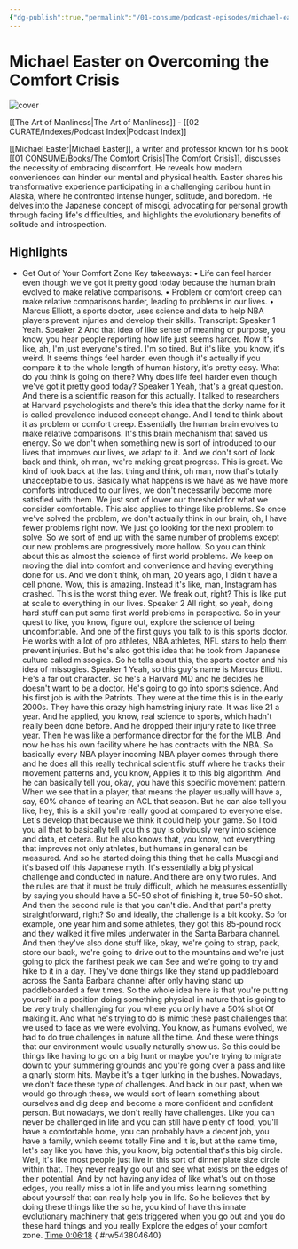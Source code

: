 ```yaml
---
{"dg-publish":true,"permalink":"/01-consume/podcast-episodes/michael-easter-on-overcoming-the-comfort-crisis/","title":"Michael Easter on Overcoming the Comfort Crisis","tags":["podcasts"]}
---
```


# Michael Easter on Overcoming the Comfort Crisis

![cover](https://images.weserv.nl/?url=https%3A%2F%2Fimage.simplecastcdn.com%2Fimages%2F5b7d8c77-15ba-4eff-a999-2e725db21db5%2F0dbb2522-c63f-4bea-bb79-1b525d40a696%2F3000x3000%2Fart-of-manliness-cover.jpg%3Faid%3Drss_feed&w=320&h=320&output=jpg)

[[The Art of Manliness\|The Art of Manliness]] - [[02 CURATE/Indexes/Podcast Index\|Podcast Index]]

[[Michael Easter\|Michael Easter]], a writer and professor known for his book [[01 CONSUME/Books/The Comfort Crisis\|The Comfort Crisis]], discusses the necessity of embracing discomfort. He reveals how modern conveniences can hinder our mental and physical health. Easter shares his transformative experience participating in a challenging caribou hunt in Alaska, where he confronted intense hunger, solitude, and boredom. He delves into the Japanese concept of misogi, advocating for personal growth through facing life's difficulties, and highlights the evolutionary benefits of solitude and introspection.

## Highlights
- Get Out of Your Comfort Zone 
  Key takeaways:
  • Life can feel harder even though we've got it pretty good today because the human brain evolved to make relative comparisons.
  • Problem or comfort creep can make relative comparisons harder, leading to problems in our lives.
  • Marcus Elliott, a sports doctor, uses science and data to help NBA players prevent injuries and develop their skills.
  Transcript:
  Speaker 1
  Yeah.
  Speaker 2
  And that idea of like sense of meaning or purpose, you know, you hear people reporting how life just seems harder. Now it's like, ah, I'm just everyone's tired. I'm so tired. But it's like, you know, it's weird. It seems things feel harder, even though it's actually if you compare it to the whole length of human history, it's pretty easy. What do you think is going on there? Why does life feel harder even though we've got it pretty good today?
  Speaker 1
  Yeah, that's a great question. And there is a scientific reason for this actually. I talked to researchers at Harvard psychologists and there's this idea that the dorky name for it is called prevalence induced concept change. And I tend to think about it as problem or comfort creep. Essentially the human brain evolves to make relative comparisons. It's this brain mechanism that saved us energy. So we don't when something new is sort of introduced to our lives that improves our lives, we adapt to it. And we don't sort of look back and think, oh man, we're making great progress. This is great. We kind of look back at the last thing and think, oh man, now that's totally unacceptable to us. Basically what happens is we have as we have more comforts introduced to our lives, we don't necessarily become more satisfied with them. We just sort of lower our threshold for what we consider comfortable. This also applies to things like problems. So once we've solved the problem, we don't actually think in our brain, oh, I have fewer problems right now. We just go looking for the next problem to solve. So we sort of end up with the same number of problems except our new problems are progressively more hollow. So you can think about this as almost the science of first world problems. We keep on moving the dial into comfort and convenience and having everything done for us. And we don't think, oh man, 20 years ago, I didn't have a cell phone. Wow, this is amazing. Instead it's like, man, Instagram has crashed. This is the worst thing ever. We freak out, right? This is like put at scale to everything in our lives.
  Speaker 2
  All right, so yeah, doing hard stuff can put some first world problems in perspective. So in your quest to like, you know, figure out, explore the science of being uncomfortable. And one of the first guys you talk to is this sports doctor. He works with a lot of pro athletes, NBA athletes, NFL stars to help them prevent injuries. But he's also got this idea that he took from Japanese culture called missogies. So he tells about this, the sports doctor and his idea of missogies.
  Speaker 1
  Yeah, so this guy's name is Marcus Elliott. He's a far out character. So he's a Harvard MD and he decides he doesn't want to be a doctor. He's going to go into sports science. And his first job is with the Patriots. They were at the time this is in the early 2000s. They have this crazy high hamstring injury rate. It was like 21 a year. And he applied, you know, real science to sports, which hadn't really been done before. And he dropped their injury rate to like three year. Then he was like a performance director for the for the MLB. And now he has his own facility where he has contracts with the NBA. So basically every NBA player incoming NBA player comes through there and he does all this really technical scientific stuff where he tracks their movement patterns and, you know, Applies it to this big algorithm. And he can basically tell you, okay, you have this specific movement pattern. When we see that in a player, that means the player usually will have a, say, 60% chance of tearing an ACL that season. But he can also tell you like, hey, this is a skill you're really good at compared to everyone else. Let's develop that because we think it could help your game. So I told you all that to basically tell you this guy is obviously very into science and data, et cetera. But he also knows that, you know, not everything that improves not only athletes, but humans in general can be measured. And so he started doing this thing that he calls Musogi and it's based off this Japanese myth. It's essentially a big physical challenge and conducted in nature. And there are only two rules. And the rules are that it must be truly difficult, which he measures essentially by saying you should have a 50-50 shot of finishing it, true 50-50 shot. And then the second rule is that you can't die. And that part's pretty straightforward, right? So and ideally, the challenge is a bit kooky. So for example, one year him and some athletes, they got this 85-pound rock and they walked it five miles underwater in the Santa Barbara channel. And then they've also done stuff like, okay, we're going to strap, pack, store our back, we're going to drive out to the mountains and we're just going to pick the farthest peak we can See and we're going to try and hike to it in a day. They've done things like they stand up paddleboard across the Santa Barbara channel after only having stand up paddleboarded a few times. So the whole idea here is that you're putting yourself in a position doing something physical in nature that is going to be very truly challenging for you where you only have a 50% shot Of making it. And what he's trying to do is mimic these past challenges that we used to face as we were evolving. You know, as humans evolved, we had to do true challenges in nature all the time. And these were things that our environment would usually naturally show us. So this could be things like having to go on a big hunt or maybe you're trying to migrate down to your summering grounds and you're going over a pass and like a gnarly storm hits. Maybe it's a tiger lurking in the bushes. Nowadays, we don't face these type of challenges. And back in our past, when we would go through these, we would sort of learn something about ourselves and dig deep and become a more confident and confident person. But nowadays, we don't really have challenges. Like you can never be challenged in life and you can still have plenty of food, you'll have a comfortable home, you can probably have a decent job, you have a family, which seems totally Fine and it is, but at the same time, let's say like you have this, you know, big potential that's this big circle. Well, it's like most people just live in this sort of dinner plate size circle within that. They never really go out and see what exists on the edges of their potential. And by not having any idea of like what's out on those edges, you really miss a lot in life and you miss learning something about yourself that can really help you in life. So he believes that by doing these things like the so he, you kind of have this innate evolutionary machinery that gets triggered when you go out and you do these hard things and you really Explore the edges of your comfort zone. [Time 0:06:18](https://readwise.io/open/543804640)
{ #rw543804640}


